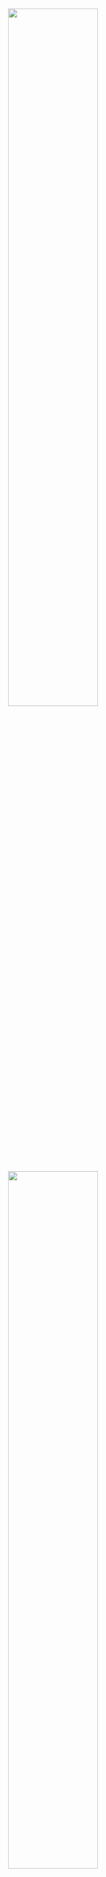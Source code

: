 <p align="center">
  <br>
  <img src="./image/mkty_cn_dark.svg#gh-dark-mode-only" style="width:60%;">
  <img src="./image/mkty_cn_light.svg#gh-light-mode-only" style="width:60%;">
</p>
<br>

# Minh Khỏe Tuệ Y - Hệ Thống Y Liệu Trí Tuệ

## 🌍 Ngôn Ngữ Tài Liệu

<p style="display: flex;align-items: center;">
  <img src="./image/PRC_flag.svg" alt="PRC" style="height: 1em;" />
  &nbsp;<a href="./README.md"><b>Tiếng Trung Giản Thể (简体中文)</b></a>&nbsp;|&nbsp;
  <img src="./image/USA_flag.svg" alt="USA" style="height: 1em;" />
  &nbsp;<a href="./README_EN.md"><b>Tiếng Anh (English)</b></a>&nbsp;|&nbsp;
  <img src="./image/SRV_flag.svg" alt="SRV" style="height: 1em;" />
  &nbsp;<a href="./README_VN.md"><b>Tiếng Việt</b></a>
</p>

> Lưu Ý: Phiên bản tiếng Anh và tiếng Việt của tài liệu này được dịch tự động từ bản gốc tiếng Trung bởi LLM, đã qua hiệu đính thủ công nhưng không tránh khỏi sai sót. Trong trường hợp có sự khác biệt giữa các phiên bản, bản tiếng Trung là bản chính xác nhất.

**Tên đầy đủ dự án:** Minh Khỏe Tuệ Y (Tiếng Trung Giản Thể: _明康慧医_; Tiếng Trung Phồn Thể: _明康慧醫_; Tiếng Anh: _Minh Khoe Tue Y_) – Thiết kế và triển khai hệ thống quản lý sức khỏe và hỗ trợ chẩn đoán y tế dựa trên LLM và trí tuệ nhân tạo đa mô thức ( **Tên viết tắt:** Minh Khỏe Tuệ Y – Hệ Thống Y Liệu Trí Tuệ )

## 📖 Giới Thiệu Dự Án

Dưới đây là phần “Tóm tắt” của luận văn tốt nghiệp, đóng vai trò như phần giới thiệu dự án:

&nbsp;&nbsp;&nbsp;&nbsp;Trong bối cảnh sự phổ cập sâu rộng của các ứng dụng Internet hiện đại và sự phát triển vượt bậc của công nghệ trí tuệ nhân tạo, ứng dụng công nghệ máy tính trong lĩnh vực y tế ngày càng trở nên phổ biến. Nhu cầu chăm sóc sức khỏe ngày càng tăng cao của công chúng đang vượt ngoài khả năng đáp ứng của các mô hình chẩn đoán và quản lý truyền thống. Các vấn đề như hiệu quả chẩn đoán thấp, phân bố nguồn lực y tế không đồng đều, sự bất tiện của bệnh nhân và sự phụ thuộc vào kinh nghiệm trong quyết định điều trị đã trở nên nghiêm trọng. Do đó, làm thế nào để tận dụng công nghệ Internet và trí tuệ nhân tạo tiên tiến – đặc biệt là mô hình ngôn ngữ lớn (LLM) và công nghệ đa mô thức – nhằm nâng cao mức độ số hóa và trí tuệ hóa trong các hoạt động chăm sóc sức khỏe trở thành một đề tài quan trọng.

&nbsp;&nbsp;&nbsp;&nbsp;Với mục tiêu khám phá tiềm năng ứng dụng của công nghệ Internet và các kỹ thuật AI như mô hình ngôn ngữ lớn và công nghệ đa mô thức trong lĩnh vực y tế, nghiên cứu này đã thiết kế và triển khai **Minh Khỏe Tuệ Y – Hệ thống quản lý sức khỏe và hỗ trợ chẩn đoán y tế dựa trên LLM và trí tuệ nhân tạo đa mô thức**. Đồng thời, với tư cách là sinh viên đại học, tôi hy vọng đóng góp một phần nhỏ vào việc nâng cao hiệu quả giao tiếp giữa bác sĩ và bệnh nhân cũng như tối ưu hóa quy trình chẩn đoán.

&nbsp;&nbsp;&nbsp;&nbsp;Nền tảng này là một hệ thống phân tán tích hợp **chín mô-đun chính**: đăng ký và đăng nhập, quản lý thông tin cá nhân, hỗ trợ chẩn đoán thông minh đa mô thức, hỏi đáp y tế, diễn đàn y học, quản lý bệnh án, danh sách công việc chẩn đoán điều trị, trung tâm tài nguyên và quản trị hệ thống. Kiến trúc hệ thống áp dụng thiết kế tách biệt frontend-backend; phía backend triển khai bằng khung `Python Flask`, cơ sở dữ liệu sử dụng `MySQL`, truyền thông bất đồng bộ giữa backend và dịch vụ thông minh sử dụng `RabbitMQ`, tạo nên một hệ thống microservice phân tán. Frontend được phát triển theo hướng component với `Vue3`, `axios` và `Element Plus`, cơ chế xác thực người dùng sử dụng JWT để đảm bảo an toàn dữ liệu.

&nbsp;&nbsp;&nbsp;&nbsp;Ở phía dịch vụ AI thông minh, mô-đun “Hỗ trợ chẩn đoán đa mô thức” dựa trên mô hình học so sánh `BioMedCLIP` kết hợp với mô hình dịch máy thần kinh Trung - Anh `MarianMTModel`, tạo nên cấu trúc chuỗi để đánh giá xác suất tương đối của các mô tả chẩn đoán tiếng Trung từ hình ảnh y tế đầu vào. Các tác vụ như hỏi đáp y tế, nghiên cứu sâu câu hỏi và sinh ngôn ngữ khác sử dụng mô hình LLM `MKTY-3B-Chat`, được tinh chỉnh từ `Qwen2.5-3B-Instruct` bằng `LLaMA-Factory` dựa trên tập văn bản chuyên ngành y học. Mô-đun nghiên cứu chuyên sâu về câu hỏi được triển khai theo “Cơ chế thảo luận LLM”, một phương pháp do tôi tự nghiên cứu nhằm khai thác kiến thức nội tại của mô hình và định hướng suy luận.

&nbsp;&nbsp;&nbsp;&nbsp;Quá trình thiết kế và triển khai chi tiết của hệ thống “Minh Khỏe Tuệ Y” được trình bày đầy đủ trong luận văn này. Nghiên cứu bắt đầu từ việc phân tích bối cảnh ngành và cơ sở lựa chọn công nghệ, sau đó phân tích theo từng tầng kỹ thuật để mô tả yêu cầu chức năng cốt lõi và phương án thực hiện. Nguyên lý hoạt động và điểm kỹ thuật chính của từng mô-đun trong kiến trúc hệ thống được giải thích cụ thể. Tất cả chỉ số hiệu năng đã được kiểm thử toàn diện. Cuối luận văn là phần tổng kết kết quả và kế hoạch cải tiến trong tương lai. Đây là một hành trình khám phá cá nhân trong lĩnh vực số hóa y tế; nếu có thể khơi gợi sự quan tâm của sinh viên đến AI trong y học và thu hút nhiều người tham gia, thì đó chính là giá trị lớn nhất của nghiên cứu này.

**Từ Khóa:** `Số hóa y tế`; `Hỗ trợ chẩn đoán`; `Mô hình ngôn ngữ lớn`; `Đa mô thức`; `Vue3`; `Python Flask`;

**Hình Dưới Đây Minh Họa Kiến Trúc Hệ Thống Của Dự Án:**

<div style="padding: 15px; text-align:center;">
  <img src="./image/architecture/architecture.svg" alt="Kiến trúc hệ thống" style="width:85%;" />
</div><br>

**Hình Dưới Đây Minh Họa Các Mô-Đun Chức Năng Của Hệ Thống:**

<div style="padding: 15px; text-align:center; background-color: rgb(255,255,255)">
  <img src="./image/module_structure/module_structure.svg" alt="Chức năng hệ thống" style="width:85%;" />
</div><br>

## 🛠️ Ngăn Xếp Kỹ Thuật

Dự án sử dụng các thư viện, thành phần và dự án mã nguồn mở sau:

- **Frontend:** Vue.js, Element Plus, Axios, marked.js, DOMPurify, highlight.js, jQuery
- **Backend:** Python Flask, pika, weasyprint, smtplib, PIL, argon2, rich, SQLAlchemy  
- **Cơ sở dữ liệu:** MySQL  
- **Hàng đợi thông điệp:** RabbitMQ  
- **Học máy & mô hình lớn:** PyTorch, Transformers, Qwen2.5-3B-Instruct

## 🤖 Công Nghệ Trí Tuệ Nhân Tạo

### MKTY-3B-Chat Mô Hình Ngôn Ngữ Quy Mô Lớn

> Địa chỉ công khai trọng số mô hình MKTY-3B-Chat:  
> [https://huggingface.co/Duyu/MKTY-3B-Chat](https://huggingface.co/Duyu/MKTY-3B-Chat)

&nbsp;&nbsp;&nbsp;&nbsp;**MKTY-3B-Chat Mô hình Ngôn ngữ Quy mô Lớn** (Tiếng Trung Giản Thể: _明康慧医大模型_; Tiếng Anh: _MKTY-3B-Chat Large-scale Language Model_) là một thành phần quan trọng của dự án này, được phát triển như một phần của luận văn tốt nghiệp đại học niên khóa 2025 của tôi tại **Đại học Công nghiệp Tề Lỗ (_Qilu_) (Viện Khoa học tỉnh Sơn Đông)**, trực thuộc **Học bộ Khoa học và Kỹ thuật Máy tính**.

&nbsp;&nbsp;&nbsp;&nbsp;Mô hình có quy mô `3.09B` tham số, sử dụng định dạng lượng hóa `BF16`. Mô hình được tinh chỉnh và tối ưu hóa trong các lĩnh vực **y học**, **y tế** và **sinh học**, với hiệu suất vượt trội so với mô hình nền **Qwen2.5-3B-Instruct**. Quá trình tinh chỉnh áp dụng thuật toán `LoRA`, chỉ tập trung cho ngôn ngữ **tiếng Trung**. Chiến lược tinh chỉnh bao gồm **huấn luyện gia tăng (Pretrain)** và **tinh chỉnh giám sát theo chỉ thị (SFT)**, thực hiện theo bốn bước xen kẽ: một vòng huấn luyện gia tăng và một vòng tinh chỉnh SFT được lặp lại hai lần, nhằm giảm thiểu hiện tượng "quên thảm họa" khi mô hình quy mô nhỏ bị mất kiến thức học được trong giai đoạn trước.

&nbsp;&nbsp;&nbsp;&nbsp;**Dữ liệu huấn luyện** bao gồm văn bản rộng khắp trong lĩnh vực sinh học, hỏi đáp y học, đề thi trắc nghiệm y học và các thông tin nhận thức bản thân. Các tình huống ứng dụng chính của mô hình MKTY trong dự án này gồm: hỏi đáp y tế, thảo luận mô hình lớn, lập kế hoạch chẩn đoán và điều trị, chẩn đoán và gợi ý thuốc dựa trên hồ sơ bệnh án. Tôi đã chuẩn bị dữ liệu phù hợp cho từng mục tiêu trên. Dữ liệu y học sinh học được dùng cho huấn luyện gia tăng, dữ liệu hỏi đáp dùng cho SFT nhằm tăng cường khả năng trả lời, đề thi trắc nghiệm huấn luyện mô hình trả lời theo kiểu "chọn đáp án đúng", còn dữ liệu nhận thức bản thân giúp mô hình hiểu mình là ai và do ai phát triển.

&nbsp;&nbsp;&nbsp;&nbsp;Tổng dung lượng dữ liệu huấn luyện khoảng **2.88 GB** (sau khi giải nén là **6.79 GB**), được thu thập hợp pháp từ các nền tảng và mối quan hệ cá nhân, đảm bảo tuân thủ giấy phép mã nguồn mở. Các dữ liệu đều được tiền xử lý lại trước khi đưa vào huấn luyện. Một số nguồn dữ liệu chính như sau:

| Nguồn dữ liệu chính |
| ------------------- |
| https://huggingface.co/datasets/Flmc/DISC-Med-SFT/tree/main |
| https://huggingface.co/datasets/Bolin97/MedicalQA/tree/main |
| https://huggingface.co/datasets/tyang816/MedChatZH/tree/main |
| https://huggingface.co/datasets/TigerResearch/MedCT/tree/main |
| https://huggingface.co/datasets/hajhouj/med_qa/tree/main |
| https://huggingface.co/datasets/ChenWeiLi/Medtext_zhtw |
| Các bộ dữ liệu khác (lược bớt) |

&nbsp;&nbsp;&nbsp;&nbsp;Xin trân trọng cảm ơn các nhà phát triển mã nguồn mở đã cung cấp dữ liệu cho nghiên cứu này. Biểu đồ bên dưới thể hiện quá trình giảm giá trị mất mát trong quá trình huấn luyện gia tăng. Quá trình huấn luyện gồm 3 epoch, mỗi epoch gồm 6000 batch, tổng cộng 20000 batch:

<img src="./image/Loss_Figure.svg" alt="Biểu đồ mất mát" style="width:85%;" />

### Phân Tích Chuyên Sâu Về Tác Nhân Thông Minh

&nbsp;&nbsp;&nbsp;&nbsp;Chức năng phân tích chuyên sâu dựa trên cơ chế thảo luận mô hình lớn do tôi tự phát triển, gọi là `LLMDM`. Cơ chế này có ba siêu tham số: số lượng tác nhân, số vòng thảo luận, và ngưỡng hội tụ. Các tác nhân sử dụng cùng một mô hình MKTY-3B-Chat nhưng với ngữ cảnh khác nhau. Trong vòng đầu tiên, nhiều ngữ cảnh được thiết lập để mô phỏng nhiều tác nhân, mỗi tác nhân đưa ra ý kiến riêng, và một "chủ tọa" không có lịch sử hội thoại sẽ tổng kết lại. Từ vòng sau, các tác nhân sử dụng bản tóm tắt trước đó kết hợp câu hỏi gốc để tiếp tục thảo luận. Chu trình này lặp lại cho đến khi đạt số vòng tối đa.

&nbsp;&nbsp;&nbsp;&nbsp;Tiếp đến là quá trình "hội tụ": sử dụng `BigBird` để tính embedding cho đầu ra của mỗi tác nhân trong vòng cuối, sau đó tính khoảng cách trung bình giữa các vector để đo mức độ đồng thuận – tức mức độ hội tụ ngữ nghĩa của cuộc thảo luận, kết quả này sẽ hỗ trợ người dùng đánh giá.

### Mô Hình Dự Đoán Chuỗi Thời Gian Kết Hợp Văn Bản

&nbsp;&nbsp;&nbsp;&nbsp;Hiện nay, các bài toán dự đoán chuỗi thời gian trong nhiều lĩnh vực thường sử dụng `LSTM` hoặc `GRU`. Đến năm 2024, một số nghiên cứu bắt đầu ứng dụng `Transformer` cho bài toán này. Tuy nhiên, hầu hết các phương pháp chưa xem xét việc kết hợp dữ liệu chuỗi thời gian với dữ liệu đa phương thức.

&nbsp;&nbsp;&nbsp;&nbsp;Trong nghiên cứu này, tôi thiết kế một mô hình dự đoán chuỗi thời gian trong y tế dựa trên `GRU` kết hợp với **văn bản y khoa**, với nguyên lý: sử dụng `GRU` để dự đoán sơ bộ, sau đó sử dụng `FFT` để chuyển chuỗi thời gian sang miền tần số, trích xuất đặc trưng biên độ và pha, rồi dùng `BigBird` tạo vector embedding cho mô tả văn bản. Tiếp theo, áp dụng cơ chế **chú ý chéo (cross-attention)** giữa đặc trưng văn bản và đặc trưng tần số để tính trọng số kết hợp, sau đó thực hiện **IFFT** để đưa về chuỗi thời gian, kết hợp với ngưỡng kiểm soát từ tuyến tính hóa, cuối cùng cộng với đầu ra `GRU` để tạo kết quả dự đoán cuối.

&nbsp;&nbsp;&nbsp;&nbsp;Ý tưởng này tận dụng rằng tần số phản ánh toàn bộ đặc tính chuỗi thời gian, trong khi miền thời gian chỉ phản ánh từng thời điểm cục bộ. Ví dụ với điện tâm đồ, mô tả "tim đập nhanh" phản ánh tăng biên độ ở dải tần số cao, điều này được thể hiện tốt qua cơ chế chú ý chéo.

**Sơ Đồ Mô Hình Được Trình Bày Dưới Đây:**

<div style="padding: 10px; text-align:center; background-color: rgb(255,255,255)">
  <img src="./image/time_series_prediction_model/time_series_prediction_model.svg" alt="Mô hình dự đoán chuỗi thời gian" style="width:75%;" />
</div>

#### Biểu Diễn Công Thức

<details>

<summary><b>Nhấn để mở phần biểu diễn công thức mô hình</b></summary>

##### 1. Mã Hóa Văn Bản

Đưa văn bản y tế đầu vào $T$ qua bộ mã hóa `BigBird` để thu được đặc trưng văn bản $H_T$:

$$
H_T = \text{BigBird}(T)
$$

Tham số của `BigBird` được cố định, không tham gia huấn luyện.

##### 2. Chuyển Đổi Chuỗi Thời Gian Sang Miền Tần Số

Dữ liệu chuỗi thời gian $X$ được biến đổi sang miền tần số bằng FFT:

$$
X_f = \text{FFT}(X)
$$

##### 3. Trích Xuất Đặc Trưng Thời Gian

Chuỗi $X$ cũng được đưa qua mạng `GRU` để trích xuất đặc trưng thời gian $H_s$:

$$
H_s = \text{GRU}(X)
$$

##### 4. Cơ Chế Chú Ý Chéo

Từ $H_T$ tạo `Query` ($Q$) và `Key` ($K$), từ $X_f$ tạo `Value` ($V$):

$$
Q = W_Q H_T,\quad K = W_K H_T,\quad V = W_V X_f
$$

Tính ma trận chú ý:

$$
A = \text{Softmax}\left(\frac{QK^T}{\sqrt{d_k}}\right)
$$

Tạo đầu ra chú ý chéo:

$$
O = A \cdot V
$$

##### 5. Cơ Chế Cổng

Đầu ra $O$ được đưa qua hàm `Sigmoid` để tạo hệ số cổng $G$:

$$
G = \text{Sigmoid}(\text{IFFT}(O))
$$

##### 6. Hợp Nhất Mô Hình

Kết hợp $G$ và đầu ra `GRU` $H_s$ theo dạng có trọng số:

$$
H_f = G \cdot H_s
$$

Dự đoán đầu ra cuối cùng:

$$
\hat{Y} = \text{Dense}(H_f + H_s)
$$

##### Ký Hiệu

* $T$: Văn bản y tế  
* $X$: Chuỗi thời gian y tế  
* $H_T$: Đặc trưng văn bản  
* $X_f$: Biểu diễn miền tần số của chuỗi  
* $H_s$: Đặc trưng thời gian  
* $Q, K, V$: Thành phần của cơ chế chú ý  
* $A$: Ma trận chú ý  
* $O$: Đầu ra của chú ý chéo  
* $G$: Hệ số cổng  
* $H_f$: Đặc trưng tổng hợp  
* $\hat{Y}$: Dự đoán cuối cùng  
* $W_Q, W_K, W_V$: Ma trận trọng số học được  

</details>

## 🚀 Triển Khai Dự Án

### 1. Cấu Hình Phần Cứng

&nbsp;&nbsp;&nbsp;&nbsp;Hệ thống này là một hệ thống phân tán, khuyến nghị triển khai trên nhiều máy chủ tùy theo yêu cầu hiệu năng. Phía máy chủ backend nghiệp vụ, cơ sở dữ liệu và máy chủ SSR frontend không có yêu cầu đặc biệt. Bộ phận có yêu cầu hiệu năng rõ rệt là lớp dịch vụ thông minh, trong đó MKTY-3B-Chat Mô hình Ngôn ngữ Quy mô Lớn cần tổng cộng 8GB VRAM cho trọng số mô hình và bộ nhớ cache khi suy luận; **BioMedCLIP** yêu cầu 2GB VRAM; **BigBird** cũng yêu cầu 2GB VRAM; mô hình dự đoán chuỗi thời gian thì chiếm dụng VRAM có thể bỏ qua. Hệ thống có thể khởi chạy chỉ với phần backend nghiệp vụ và frontend CSR/SSR, nếu không triển khai hoặc chỉ triển khai một phần lớp dịch vụ thông minh, nhưng các dịch vụ AI tương ứng trong hệ thống sẽ không khả dụng.

### 2. Sao Chép Mã Nguồn và Trọng Số Mô Hình

#### (1) Sao Chép Mã Nguồn

```bash
git clone https://github.com/duyu09/MKTY-System.git
```

#### (2) Tải Về Trọng Số Mô Hình

* (1) Kho Mô Hình MKTY-3B-Chat Mô Hình Ngôn Ngữ Quy Mô Lớn: `6.19 GB`

```bash
git lfs install
git clone https://huggingface.co/Duyu/MKTY-3B-Chat
```

* (2) Kho Mô Hình BioMedCLIP: `790 MB`

```bash
git lfs install
git clone https://huggingface.co/microsoft/BiomedCLIP-PubMedBERT_256-vit_base_patch16_224
```

* (3) Kho Mô Hình MarianMT: `1.18 GB`

&nbsp;&nbsp;&nbsp;&nbsp;Không cần sao chép riêng biệt. Khi mô-đun mô hình nhỏ khởi chạy lần đầu, thư viện `transformers` sẽ tự động tải mô hình từ `Hugging Face` về thư mục bộ nhớ đệm của hệ thống. Khi triển khai, đảm bảo không gian ổ đĩa đủ lớn. Xét tới việc máy chủ có thể nằm trong khu vực Trung Quốc đại lục, các tệp mã liên quan đã thêm câu lệnh thiết lập biến môi trường để chuyển hướng [https://huggingface.co/](https://huggingface.co/) sang máy chủ gương nội địa [https://hf-mirror.com/](https://hf-mirror.com/). Nếu máy chủ của bạn không ở trong phạm vi mạng của Trung Quốc đại lục, hãy xóa các câu lệnh liên quan.

* (4) Mô Hình Dự Đoán Chuỗi Thời Gian Y Học Tích Hợp Văn Bản MKTY

Hiện tại chưa mở khóa mô hình tiền huấn luyện. Kích thước trọng số mô hình không vượt quá `10 MB`.

### 3. Thiết Lập Môi Trường

&nbsp;&nbsp;&nbsp;&nbsp;Tùy thuộc vào từng dịch vụ, yêu cầu môi trường cũng khác nhau. Phía backend nghiệp vụ và backend dịch vụ thông minh đều yêu cầu môi trường `Python 3.9+` và hàng đợi thông điệp `RabbitMQ`, trong đó `RabbitMQ` phụ thuộc vào ngôn ngữ `Erlang`. Cách cài đặt `Python` và `RabbitMQ` xin tham khảo [Python chính thức](https://www.python.org/downloads/) và [RabbitMQ chính thức](https://www.rabbitmq.com/download.html). Ngoài ra, khuyến khích tạo môi trường ảo khi triển khai.

#### (1) Backend Nghiệp Vụ

##### Cài Đặt Môi Trường

```bash
pip install -r requirements-rp.txt
```

##### Tệp Mã

`\backend\run.py`, `\backend\util.py`

Lưu ý: thư viện `weasyprint` phụ thuộc vào phần mềm bên ngoài để hoạt động bình thường, các phụ thuộc này thay đổi tùy theo hệ điều hành, vui lòng tham khảo tài liệu mạng tương ứng để giải quyết.

#### (2) Suy Luận Mô Hình Quy Mô Lớn

##### Cài Đặt Môi Trường

```bash
pip install -r requirements-lm.txt
```

Lưu ý: Phiên bản `torch` và `transformers` phụ thuộc vào phần cứng và phiên bản CUDA của bạn, vui lòng tham khảo [PyTorch chính thức](https://pytorch.org/get-started/locally/) để cài đặt phiên bản phù hợp.

##### Tệp Mã

`\backend\large_model.py`, `\backend\large_model_util.py`, cùng với thư mục mô hình MKTY đã sao chép.

#### (3) Suy Luận Mô Hình Quy Mô Nhỏ

##### Cài Đặt Môi Trường

```bash
pip install -r requirements-mm.txt
```

Lưu ý: Phiên bản `torch` và `transformers` phụ thuộc vào phần cứng và phiên bản CUDA của bạn, vui lòng tham khảo [PyTorch chính thức](https://pytorch.org/get-started/locally/) để cài đặt phiên bản phù hợp.

##### Tệp Mã

`\backend\modest_model.py`, `\backend\modest_model_util.py`, cùng với thư mục mô hình BioMedCLIP đã sao chép.

#### (4) Thiết Lập Cơ Sở Dữ Liệu

&nbsp;&nbsp;&nbsp;&nbsp;Hệ thống này phụ thuộc vào cơ sở dữ liệu `MySQL`, yêu cầu phiên bản `8.0+` để hỗ trợ lưu trữ và truy vấn dữ liệu `JSON`. Vui lòng tham khảo [MySQL chính thức](https://dev.mysql.com/doc/) để cài đặt. Kịch bản SQL định nghĩa dữ liệu (DDL): `\backend\script.sql`, vui lòng thực thi để tạo cơ sở dữ liệu.

#### (5) Mã Frontend

&nbsp;&nbsp;&nbsp;&nbsp;Frontend của hệ thống sử dụng công cụ đóng gói `Vite` để phát triển, gỡ lỗi và đóng gói. Khuyến nghị sử dụng môi trường `Node v22.12.0+` và trình quản lý gói `yarn`. Tham khảo [Node.js chính thức](https://nodejs.org/) và [Yarn chính thức](https://yarnpkg.com/). Thư mục mã frontend: `\frontend`

#### (6) Hệ Thống Quản Trị Hậu Trường

&nbsp;&nbsp;&nbsp;&nbsp;Hệ thống quản trị hậu trường sử dụng `Python Flask` cho backend, và `Vue` + `Vue-cli` cho frontend. Khuyến nghị sử dụng `Python 3.9+` và `Node v22.12.0+`. Mã frontend của hậu quản trị nằm tại: `\admin_frontend`, mã backend nằm tại: `\admin_backend`.

### 4. Triển Khai và Chạy

Sau khi triển khai mã nguồn, mô hình và tất cả các môi trường/phụ thuộc, **vui lòng chỉnh sửa các biến toàn cục trong mã theo tình hình cụ thể của bạn**, bao gồm đường dẫn mô hình, thông tin kết nối cơ sở dữ liệu, v.v. Các mục cấu hình nằm ở đầu các tệp: `run.py`, `modest_model.py`, `large_model.py`. Trước khi khởi động, đảm bảo rằng dịch vụ MySQL và RabbitMQ đều đang chạy bình thường.

#### (1) Backend Nghiệp Vụ

```bash
python \backend\run.py
```

#### (2) Suy Luận Mô Hình Quy Mô Lớn

```bash
python \backend\large_model.py
```

#### (3) Suy Luận Mô Hình Quy Mô Nhỏ

```bash
python \backend\modest_model.py
```

#### (4) Mã Frontend

Trong `\frontend\src\api\api.js`, phần đầu có cấu hình API của backend nghiệp vụ, hãy sửa đổi phù hợp trước khi khởi chạy hoặc đóng gói.

```bash
cd \frontend
yarn install  # Khởi tạo
yarn dev  # Chạy máy chủ phát triển
yarn build  # Đóng gói
```

Gói sau khi đóng có thể triển khai bằng nhiều phương pháp, ví dụ dùng máy chủ proxy ngược `Nginx`, tham khảo [Tài liệu chính thức của Nginx](https://nginx.org/en/docs/). Cũng có thể chạy trực tiếp bằng Python:

```bash
cd dist
python -m http.server 8092
```

## 💻 Giao Diện Người Dùng Của Hệ Thống

Bảng dưới đây hiển thị một số ảnh chụp màn hình UI frontend của hệ thống. Vui lòng phóng to ảnh để xem chi tiết.

|                                                                   |                                                                                   |                                                                                         |                                                                                         |
| ----------------------------------------------------------------- | --------------------------------------------------------------------------------- | --------------------------------------------------------------------------------------- | --------------------------------------------------------------------------------------- |
| <img alt="forum_04" src="./image/ui_image/forum_04.jpg"/>         | <img alt="forum_05" src="./image/ui_image/forum_05.jpg"/>                         | <img alt="homepage" src="./image/ui_image/homepage.jpg"/>                               | <img alt="homepage_02" src="./image/ui_image/homepage_02.jpg"/>                         |
| <img alt="homepage_03" src="./image/ui_image/homepage_03.jpg"/>   | <img alt="medcial_list" src="./image/ui_image/medcial_list.jpg"/>                 | <img alt="medcial_list_02" src="./image/ui_image/medcial_list_02.jpg"/>                 | <img alt="medcial_list_03" src="./image/ui_image/medcial_list_03.jpg"/>                 |
| <img alt="mkty_chat" src="./image/ui_image/mkty_chat.jpg"/>       | <img alt="mkty_chat_02" src="./image/ui_image/mkty_chat_02.jpg"/>                 | <img alt="mkty_chat_03" src="./image/ui_image/mkty_chat_03.jpg"/>                       | <img alt="mkty_chat_04" src="./image/ui_image/mkty_chat_04.jpg"/>                       |
| <img alt="mkty_chat_05" src="./image/ui_image/mkty_chat_05.jpg"/> | <img alt="multimodal_diagnosis" src="./image/ui_image/multimodal_diagnosis.jpg"/> | <img alt="multimodal_diagnosis_02" src="./image/ui_image/multimodal_diagnosis_02.jpg"/> | <img alt="multimodal_diagnosis_03" src="./image/ui_image/multimodal_diagnosis_03.jpg"/> |
| <img alt="welcome_page" src="./image/ui_image/welcome_page.jpg"/> | <img alt="welcome_page_02" src="./image/ui_image/welcome_page_02.jpg"/>           |                                                                                         |                                                                                         |

## 🎓 Tác Giả Dự Án và Tuyên Bố Bản Quyền

```
██\      ██\     ██\   ██\   ████████\  ██\     ██\
███\    ███ |    ██ | ██  |  \__██  __| \██\   ██  |
████\  ████ |    ██ |██  /      ██ |     \██\ ██  /
██\██\██ ██ |    █████  /       ██ |      \████  /
██ \███  ██ |    ██  ██<        ██ |       \██  /
██ |\█  /██ |    ██ |\██\       ██ |        ██ |
██ | \_/ ██ |██\ ██ | \██\ ██\  ██ |██\     ██ |██\
\__|     \__|\__|\__|  \__|\__| \__|\__|    \__|\__|
```

Dự án này là đồ án tốt nghiệp của tôi tại Đại học Công nghiệp Tề Lỗ (_Qilu_) (Viện Khoa học tỉnh Sơn Đông) năm 2025.

### 👤 **Tác Giả Dự Án**

- **Đỗ Vũ** (Tiếng Trung Giản Thể: _杜宇_; Tiếng Anh: _Du Yu_; Email: <202103180009@stu.qlu.edu.cn> và <qluduyu09@163.com>), sinh viên tốt nghiệp năm 2025, Học bộ Khoa học và Kỹ thuật Máy tính, Đại học Công nghiệp Tề Lỗ (_Qilu_) (Viện Khoa học tỉnh Sơn Đông)
- Người tham dự: **Quách Trường Lâm** (Tiếng Trung Giản Thể: _郭长霖_; Tiếng Anh: _Guo Changlin_; Email: <202311143014@stu.qlu.edu.cn> và <changlin539@163.com>), học sinh, Học bộ Khoa học và Kỹ thuật Máy tính, Đại học Công nghiệp Tề Lỗ (_Qilu_) (Viện Khoa học tỉnh Sơn Đông). Mã mà anh ấy tham gia viết đã được ghi chú rõ ràng trong các bình luận.

### 🏫 **Giáo Viên Hướng Dẫn Đồ Án**
- Giáo viên trường: **Khương Văn Phong** (Tiếng Trung Giản Thể: _姜文峰_; Tiếng Anh: _Jiang Wenfeng_), giảng viên Học bộ Khoa học và Kỹ thuật Máy tính, Đại học Công nghiệp Tề Lỗ (_Qilu_) (Viện Khoa học tỉnh Sơn Đông).
- Giáo viên xí nghiệp: **Lý Quân** (Tiếng Trung Giản Thể: _李君_; Tiếng Anh: _Li Jun_), Học viện Thực huấn Phần mềm Sư Sáng Sơn Đông, Tập đoàn Khoa kỹ Giáo dục Ambow (_An Bác_, [NYSE: AMBO](https://www.nyse.com/quote/XASE:AMBO)).

### ⚖️ Giấy Phép Mã Nguồn Mở

&nbsp;&nbsp;&nbsp;&nbsp;Hệ thống này được công bố công khai theo giấy phép mã nguồn mở **MPL-2.0 (Mozilla Public License 2.0)** **kèm theo các điều khoản bổ sung**, vui lòng đọc kỹ và hiểu rõ đầy đủ nội dung trong tệp [LICENSE](./LICENSE) trước khi tải xuống, sử dụng, chỉnh sửa hoặc phát hành dự án phần mềm này hoặc mã nguồn của nó.

<details>

<summary><b>Nhấp Vào Đây Để Mở Rộng Các Điều Khoản Bổ Sung</b></summary>

-----

Nội dung các điều khoản bổ sung dưới đây được dịch từ phần cuối tiếng Anh của tệp `LICENSE`. Bản dịch tiếng Việt dưới đây chỉ mang tính chất tham khảo.

#### Các Điều Khoản Bổ Sung

##### Điều 1

Nếu bất kỳ phần nào của mã nguồn này (dù đã sửa đổi hay chưa) được sử dụng trong dự án khác, thì các tệp liên quan phải được công bố theo giấy phép `MPL-2.0` hoặc giấy phép tương thích.

##### Điều 2

Phải tuyên bố rõ ràng việc sử dụng phần mềm này trong tài liệu sản phẩm, `README` hoặc trang giới thiệu, bao gồm các nội dung sau:

- Tên của dự án này;
- Liên kết đến kho chính thức;
- Tên thật hoặc bút danh của tác giả gốc.

##### Điều 3

Không được che giấu, xóa bỏ hoặc làm mờ sự thật rằng phần mềm này là mã nguồn mở và được sử dụng trong dự án.

##### Điều 4

Yêu Cầu Đa Ngôn Ngữ Về Ghi Chú Thông Tin Bản Quyền

Nhằm đảm bảo thông tin bản quyền và tác giả được ghi chú một cách minh bạch và chính xác, trừ khi thuộc trường hợp miễn trừ tại Điều `4.3`, phải tuân thủ các yêu cầu đa ngôn ngữ sau:

##### 4.1 Phạm Vi Ghi Chú

Khi hiển thị thông tin bản quyền, phải đồng thời sử dụng ít nhất hai ngôn ngữ như sau (trừ khi thuộc điều kiện miễn trừ tại Điều `4.3`):

- ① Ít nhất một ngôn ngữ chính thức đang có hiệu lực tại quốc gia của người sử dụng (nếu quốc gia đó không có ngôn ngữ chính thức, thì sử dụng ngôn ngữ phổ thông thực tế của quốc gia đó);
- ② Ít nhất một trong các ngôn ngữ sau: Tiếng Trung (Giản thể/Phồn thể), Tiếng Anh hoặc Tiếng Việt.

##### 4.2 Quy Tắc Dịch Thuật Danh Từ Riêng

Đối với các danh từ riêng liên quan đến dự án (bao gồm tên người, tổ chức, tác phẩm...), cần ưu tiên sử dụng bản dịch chuẩn bằng Hán/Anh/Việt được cung cấp trong tài liệu README của dự án này. Nếu cần dịch sang ngôn ngữ khác, phải tuân theo thứ tự ưu tiên sau:

- ① Quy định pháp lý bắt buộc của quốc gia sử dụng ngôn ngữ mục tiêu;
- ② Quy chuẩn của Tổ chức Tiêu chuẩn hóa Quốc tế (ISO);
- ③ Tập quán quốc tế trong lĩnh vực ngoại giao.

##### 4.3 Miễn Trừ Về Số Lượng Ngôn Ngữ

Miễn trừ yêu cầu đa ngôn ngữ trong các trường hợp sau:

- Ngôn ngữ chính thức/phổ thông của quốc gia người sử dụng vốn đã là một trong các ngôn ngữ: Tiếng Trung (Giản thể/Phồn thể), Tiếng Anh hoặc Tiếng Việt;
- Pháp luật tại khu vực sử dụng có yêu cầu nghiêm ngặt hơn về việc ghi chú.

##### 4.4 Hậu Quả Khi Vi Phạm

Hành vi không thực hiện việc ghi chú theo quy định sẽ bị xem là hành vi cố ý che giấu hoặc làm mờ:

- Sự thật rằng phần mềm này là mã nguồn mở;
- Việc dự án mã nguồn mở này đã thực sự được sử dụng trong sản phẩm có liên quan.

-----

</details>

#### Giải Thích

1. Một lần nữa nhấn mạnh, vui lòng nghiêm túc tuân thủ các quy định trong tệp `LICENSE` (MPL-2.0 cùng các điều khoản bổ sung), **tôi hoàn toàn không khoan nhượng đối với bất kỳ hành vi vi phạm bản quyền nào.** Tôi hoàn toàn ủng hộ và hoan nghênh việc sử dụng dự án và mã nguồn này, nhưng đối với mọi hành vi vi phạm giấy phép, tôi sẽ kiên quyết truy cứu trách nhiệm pháp lý và yêu cầu xử lý nghiêm minh nhất trong phạm vi pháp luật cho phép (xử phạt tối đa).

2. Cảnh báo về rủi ro vi phạm bản quyền: Việc sử dụng toàn bộ hoặc một phần dự án này để kinh doanh sản phẩm (bao gồm nhưng không giới hạn trong các hình thức như “thiết kế khóa học”, “đồ án tốt nghiệp” v.v.) không bị giấy phép `MPL-2.0` và các điều khoản bổ sung cấm đoán một cách rõ ràng, **nhưng** phải ghi chú rõ ràng và nổi bật tên dự án này (ít nhất bao gồm tên viết tắt **Minh Khỏe Tuệ Y**), tên tác giả gốc (ít nhất bao gồm **Đỗ Vũ**), và liên kết đến kho mã nguồn chính thức ([https://github.com/duyu09/MKTY-System](https://github.com/duyu09/MKTY-System)). Nếu không có các thông tin này sẽ bị nghi ngờ là đang **cố ý che giấu hoặc làm mờ sự thật rằng phần mềm này là mã nguồn mở và đã được sử dụng trong dự án.**

3. Nếu bạn phát hiện bất kỳ cá nhân hoặc tổ chức nào vi phạm giấy phép mã nguồn mở và các quy định nêu trên, hoan nghênh báo cáo thông qua nhiều hình thức, bao gồm nhưng không giới hạn ở việc gửi email cho bất kỳ tác giả nào của dự án này, hoặc tạo issue trên nền tảng mã nguồn mở nơi dự án được lưu trữ.

## 🔗 Liên Kết Đối Tác

- Đại học Công nghiệp Tề Lỗ (_Qilu_) (Viện Khoa học tỉnh Sơn Đông): [https://www.qlu.edu.cn/](https://www.qlu.edu.cn/)
  
- Trung tâm Tính toán tỉnh Sơn Đông (Trung tâm Tính toán Siêu máy tính Quốc gia Tế Nam, _NSCCJN_): [https://www.nsccjn.cn/](https://www.nsccjn.cn/)

- Học bộ Khoa học và Kỹ thuật Máy tính, Đại học Công nghiệp Tề Lỗ (_Qilu_) (Viện Khoa học tỉnh Sơn Đông): [http://jsxb.scsc.cn/](http://jsxb.scsc.cn/)

- Trang GitHub của Đỗ Vũ: [https://github.com/duyu09/](https://github.com/duyu09/)

## 📊 Thống Kê Lượt Truy Cập

<div><b>Số lượt truy cập tổng cộng (Tất cả các dự án của Duyu09 trên GitHub): </b><br><img src="https://profile-counter.glitch.me/duyu09/count.svg" /></div>

<div><b>Số lượt truy cập tổng cộng (MKTY): </b>
<br><img src="https://profile-counter.glitch.me/duyu09-MKTY-SYSTEM/count.svg" /></div>
